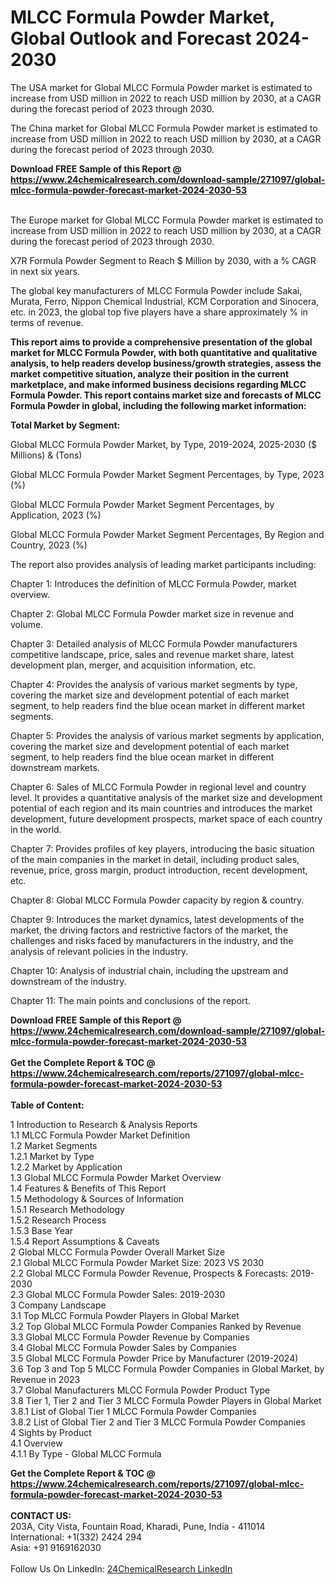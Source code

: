 <h1>MLCC Formula Powder Market, Global Outlook and Forecast 2024-2030</h1><p>The USA market for Global MLCC Formula Powder market is estimated to increase from USD million in 2022 to reach USD million by 2030, at a CAGR during the forecast period of 2023 through 2030.</p><p>
</p><p>The China market for Global MLCC Formula Powder market is estimated to increase from USD million in 2022 to reach USD million by 2030, at a CAGR during the forecast period of 2023 through 2030.</p><div><b>Download FREE Sample of this Report @ 
            <a href="https://www.24chemicalresearch.com/download-sample/271097/global-mlcc-formula-powder-forecast-market-2024-2030-53">
            https://www.24chemicalresearch.com/download-sample/271097/global-mlcc-formula-powder-forecast-market-2024-2030-53</a></b></div><br><p>
</p><p>The Europe market for Global MLCC Formula Powder market is estimated to increase from USD million in 2022 to reach USD million by 2030, at a CAGR during the forecast period of 2023 through 2030.</p><p>
X7R Formula Powder Segment to Reach $ Million by 2030, with a % CAGR in next six years.</p><p>
The global key manufacturers of MLCC Formula Powder include Sakai, Murata, Ferro, Nippon Chemical Industrial, KCM Corporation and Sinocera, etc. in 2023, the global top five players have a share approximately % in terms of revenue.</p><p>
<strong>This report aims to provide a comprehensive presentation of the global market for MLCC Formula Powder, with both quantitative and qualitative analysis, to help readers develop business/growth strategies, assess the market competitive situation, analyze their position in the current marketplace, and make informed business decisions regarding MLCC Formula Powder. This report contains market size and forecasts of MLCC Formula Powder in global, including the following market information:</strong></p><p>
</p><p>
<strong>Total Market by Segment:</strong></p><p>
Global MLCC Formula Powder Market, by Type, 2019-2024, 2025-2030 ($ Millions) &amp; (Tons)</p><p>
Global MLCC Formula Powder Market Segment Percentages, by Type, 2023 (%)</p><p>
</p><p>
Global MLCC Formula Powder Market Segment Percentages, by Application, 2023 (%)</p><p>
</p><p>
Global MLCC Formula Powder Market Segment Percentages, By Region and Country, 2023 (%)</p><p>
</p><p>
The report also provides analysis of leading market participants including:</p><p>
</p><p>
</p><p>
Chapter 1: Introduces the definition of MLCC Formula Powder, market overview.</p><p>
Chapter 2: Global MLCC Formula Powder market size in revenue and volume.</p><p>
Chapter 3: Detailed analysis of MLCC Formula Powder manufacturers competitive landscape, price, sales and revenue market share, latest development plan, merger, and acquisition information, etc.</p><p>
Chapter 4: Provides the analysis of various market segments by type, covering the market size and development potential of each market segment, to help readers find the blue ocean market in different market segments.</p><p>
Chapter 5: Provides the analysis of various market segments by application, covering the market size and development potential of each market segment, to help readers find the blue ocean market in different downstream markets.</p><p>
Chapter 6: Sales of MLCC Formula Powder in regional level and country level. It provides a quantitative analysis of the market size and development potential of each region and its main countries and introduces the market development, future development prospects, market space of each country in the world.</p><p>
Chapter 7: Provides profiles of key players, introducing the basic situation of the main companies in the market in detail, including product sales, revenue, price, gross margin, product introduction, recent development, etc.</p><p>
Chapter 8: Global MLCC Formula Powder capacity by region &amp; country.</p><p>
Chapter 9: Introduces the market dynamics, latest developments of the market, the driving factors and restrictive factors of the market, the challenges and risks faced by manufacturers in the industry, and the analysis of relevant policies in the industry.</p><p>
Chapter 10: Analysis of industrial chain, including the upstream and downstream of the industry.</p><p>
Chapter 11: The main points and conclusions of the report.</p><div><b>Download FREE Sample of this Report @ 
            <a href="https://www.24chemicalresearch.com/download-sample/271097/global-mlcc-formula-powder-forecast-market-2024-2030-53">
            https://www.24chemicalresearch.com/download-sample/271097/global-mlcc-formula-powder-forecast-market-2024-2030-53</a></b></div><br><div><b>Get the Complete Report & TOC @ 
            <a href="https://www.24chemicalresearch.com/reports/271097/global-mlcc-formula-powder-forecast-market-2024-2030-53">
            https://www.24chemicalresearch.com/reports/271097/global-mlcc-formula-powder-forecast-market-2024-2030-53</a></b></div><br>
            <b>Table of Content:</b><p>1 Introduction to Research & Analysis Reports<br />
    1.1 MLCC Formula Powder Market Definition<br />
    1.2 Market Segments<br />
        1.2.1 Market by Type<br />
        1.2.2 Market by Application<br />
    1.3 Global MLCC Formula Powder Market Overview<br />
    1.4 Features & Benefits of This Report<br />
    1.5 Methodology & Sources of Information<br />
        1.5.1 Research Methodology<br />
        1.5.2 Research Process<br />
        1.5.3 Base Year<br />
        1.5.4 Report Assumptions & Caveats<br />
2 Global MLCC Formula Powder Overall Market Size<br />
    2.1 Global MLCC Formula Powder Market Size: 2023 VS 2030<br />
    2.2 Global MLCC Formula Powder Revenue, Prospects & Forecasts: 2019-2030<br />
    2.3 Global MLCC Formula Powder Sales: 2019-2030<br />
3 Company Landscape<br />
    3.1 Top MLCC Formula Powder Players in Global Market<br />
    3.2 Top Global MLCC Formula Powder Companies Ranked by Revenue<br />
    3.3 Global MLCC Formula Powder Revenue by Companies<br />
    3.4 Global MLCC Formula Powder Sales by Companies<br />
    3.5 Global MLCC Formula Powder Price by Manufacturer (2019-2024)<br />
    3.6 Top 3 and Top 5 MLCC Formula Powder Companies in Global Market, by Revenue in 2023<br />
    3.7 Global Manufacturers MLCC Formula Powder Product Type<br />
    3.8 Tier 1, Tier 2 and Tier 3 MLCC Formula Powder Players in Global Market<br />
        3.8.1 List of Global Tier 1 MLCC Formula Powder Companies<br />
        3.8.2 List of Global Tier 2 and Tier 3 MLCC Formula Powder Companies<br />
4 Sights by Product<br />
    4.1 Overview<br />
        4.1.1 By Type - Global MLCC Formula </p><div><b>Get the Complete Report & TOC @ 
            <a href="https://www.24chemicalresearch.com/reports/271097/global-mlcc-formula-powder-forecast-market-2024-2030-53">
            https://www.24chemicalresearch.com/reports/271097/global-mlcc-formula-powder-forecast-market-2024-2030-53</a></b></div><br><b>CONTACT US:</b><br>
            203A, City Vista, Fountain Road, Kharadi, Pune, India - 411014<br>
            International: +1(332) 2424 294<br>
            Asia: +91 9169162030 <br><br>
            Follow Us On LinkedIn: <a href="https://www.linkedin.com/company/24chemicalresearch/">24ChemicalResearch LinkedIn</a>